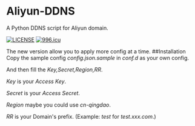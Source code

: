 # Aliyun-DDNS
A Python DDNS script for Aliyun domain.

[![LICENSE](https://img.shields.io/badge/license-Anti%20996-blue.svg)](https://github.com/996icu/996.ICU/blob/master/LICENSE)
[![996.icu](https://img.shields.io/badge/link-996.icu-red.svg)](https://996.icu)

The new version allow you to apply more config at a time.
##Installation
Copy the sample config *config.json.sample* in *conf.d* as your own config.
    
And then fill the *Key,Secret,Region,RR*.

*Key* is your *Access Key*.

*Secret* is your *Access Secret*.

*Region* maybe you could use *cn-qingdao*.

*RR* is your Domain's prefix. (Example: *test* for *test.xxx.com*.)
